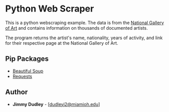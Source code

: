 # Python Web Scraper


This is a python webscraping example.  The data is from the [National Gallery of Art](https://www.nga.gov/) and contains information on thousands of documented artists.  

The program returns the artist's name, nationality, years of activity, and link for their respective page at the National Gallery of Art.


## Pip Packages
* [Beautiful Soup](https://pypi.org/project/beautifulsoup4/)
* [Requests]()

## Author

* **Jimmy Dudley** - [dudleyj2@miamioh.edu]

